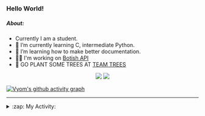 ### Hello World!

##### About:
- Currently I am a student.
- 🌱 I’m currently learning C, intermediate Python.
- 🌱 I’m learning how to make better documentation.
- 👨‍💻 I'm working on [Botish API](https://github.com/Vyvy-vi/api)
- 🌱 GO PLANT SOME TREES AT [TEAM TREES](https://teamtrees.org/)

<p align="center">
  <a href="https://twitter.com/Vyvy_viM"><img target="_blank" src="https://img.shields.io/badge/twitter%20@Vyvy_viM-0D95E8?style=for-the-badge&logo=twitter&logoColor=white"/></a> 
  <a href="https://vyvy-vi.github.io/portfolio"><img target="_blank" src="https://img.shields.io/badge/-I_love_open_source-green?style=for-the-badge&logo=github&logoColor=black"/></a> 
</p>

[![Vyom's github activity graph](https://activity-graph.herokuapp.com/graph?username=Vyvy-vi)](https://github.com/ashutosh00710/github-readme-activity-graph)

---
<details>
  <summary>:zap: My Activity:</summary>
  
<!--START_SECTION:waka-->
![Code Time](http://img.shields.io/badge/Code%20Time-576%20hrs%2011%20mins-blue)

**I'm a Night 🦉** 

```text
🌞 Morning    43 commits     ██░░░░░░░░░░░░░░░░░░░░░░░   8.63% 
🌆 Daytime    122 commits    ██████░░░░░░░░░░░░░░░░░░░   24.5% 
🌃 Evening    148 commits    ███████░░░░░░░░░░░░░░░░░░   29.72% 
🌙 Night      185 commits    █████████░░░░░░░░░░░░░░░░   37.15%

```
📅 **I'm Most Productive on Sunday** 

```text
Monday       51 commits     ██░░░░░░░░░░░░░░░░░░░░░░░   10.24% 
Tuesday      80 commits     ████░░░░░░░░░░░░░░░░░░░░░   16.06% 
Wednesday    67 commits     ███░░░░░░░░░░░░░░░░░░░░░░   13.45% 
Thursday     63 commits     ███░░░░░░░░░░░░░░░░░░░░░░   12.65% 
Friday       49 commits     ██░░░░░░░░░░░░░░░░░░░░░░░   9.84% 
Saturday     56 commits     ██░░░░░░░░░░░░░░░░░░░░░░░   11.24% 
Sunday       132 commits    ██████░░░░░░░░░░░░░░░░░░░   26.51%

```


📊 **This Week I Spent My Time On** 

```text
🔥 Editors: 
VS Code                  5 hrs 51 mins       ███████████████░░░░░░░░░░   60.56% 
Vim                      3 hrs 48 mins       █████████░░░░░░░░░░░░░░░░   39.44%

🐱‍💻 Projects: 
praise_backend_js        2 hrs 51 mins       ███████░░░░░░░░░░░░░░░░░░   29.53% 
portfolio                2 hrs 47 mins       ███████░░░░░░░░░░░░░░░░░░   28.88% 
Unknown Project          1 hr 39 mins        ████░░░░░░░░░░░░░░░░░░░░░   17.15% 
CSF                      1 hr 18 mins        ███░░░░░░░░░░░░░░░░░░░░░░   13.55% 
Meetings, Sleep          36 mins             █░░░░░░░░░░░░░░░░░░░░░░░░   6.21%

```


 Last Updated on 28/01/2022 00:38:49 UTC
<!--END_SECTION:waka-->
</details>
